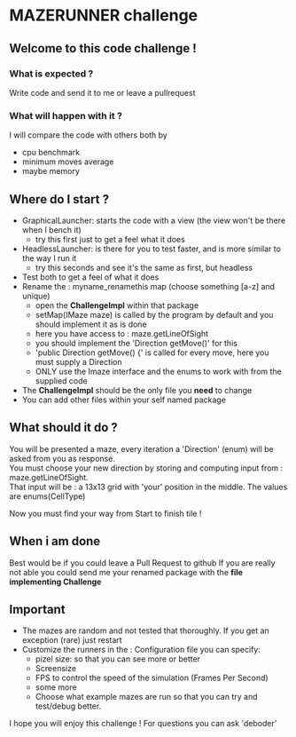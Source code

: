# MAZERUNNER challenge
## Welcome to this code challenge !

### What is expected ?
Write code and send it to me or leave a pullrequest

### What will happen with it ?
I will compare the code with others both by
- cpu benchmark
- minimum moves average
- maybe memory

## Where do I start ?
- GraphicalLauncher: starts the code with a view (the view won't be there when I bench it)
  - try this first just to get a feel what it does
- HeadlessLauncher: is there for you to test faster, and is more similar to the way I run it
  - try this seconds and see it's the same as first, but headless
- Test both to get a feel of what it does
- Rename the : myname_renamethis map (choose something [a-z] and unique)
  - open the **ChallengeImpl** within that package
  - setMap(IMaze maze) is called by the program by default and you should implement it as is done
  - here you have access to : maze.getLineOfSight
  - you should implement the 'Direction getMove()' for this
  - 'public Direction getMove() {' is called for every move, here you must supply a Direction
  - ONLY use the Imaze interface and the enums to work with from the supplied code
- The **ChallengeImpl** should be the only file you **need** to change
- You can add other files within your self named package


## What should it do ?
You will be presented a maze, every iteration a 'Direction' (enum) will be asked from you as response.  
You must choose your new direction by storing and computing input from : maze.getLineOfSight.  
That input will be : a 13x13 grid with 'your' position in the middle. The values are enums(CellType)

Now you must find your way from Start to finish tile !

## When i am done
Best would be if you could leave a Pull Request to github
If you are really not able you could send me your renamed package with the **file implementing Challenge**

## Important 
- The mazes are random and not tested that thoroughly. If you get an exception (rare) just restart
- Customize the runners in the : Configuration file you can specify:
  - pizel size: so that you can see more or better
  - Screensize
  - FPS to control the speed of the simulation (Frames Per Second)
  - some more
  - Choose what example mazes are run so that you can try and test/debug better.


I hope you will enjoy this challenge ! 
For questions you can ask 'deboder'
